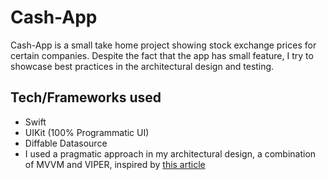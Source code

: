 # Cash-App
Cash-App is a small take home project showing stock exchange prices for certain companies. Despite the fact that the app has small feature, I try to showcase best practices in the architectural design and testing.

## Tech/Frameworks used
- Swift
- UIKit (100% Programmatic UI)
- Diffable Datasource
- I used a pragmatic approach in my architectural design, a combination of MVVM and VIPER, inspired by <a href="https://omerfarukgul.medium.com/a-pragmatic-approach-to-mobile-architecture-f5e12175aacf">this article</a>
